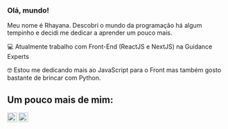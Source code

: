 ### Olá, mundo! 

Meu nome é Rhayana. Descobri o mundo da programação há algum tempinho e decidi me dedicar a aprender um pouco mais.

💻 Atualmente trabalho com Front-End  (ReactJS e NextJS) na Guidance Experts 

🤓 Estou me dedicando mais ao JavaScript para o Front mas também gosto bastante de brincar com Python.

## Um pouco mais de mim:

[<img align="center" alt="Rhayana | LinkedIn" width="22px" src="https://cdn.jsdelivr.net/npm/simple-icons@v3/icons/linkedin.svg" />][linkedin]
[<img align="center" alt="Rhayana | Instagram" width="22px" src="https://cdn.jsdelivr.net/npm/simple-icons@v3/icons/instagram.svg" />][instagram]



[instagram]: https://www.instagram.com/rhayana.b
[linkedin]: https://www.linkedin.com/in/rhayana-barbosa
